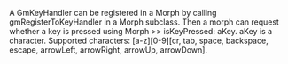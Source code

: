 A GmKeyHandler can be registered in a Morph by calling gmRegisterToKeyHandler in a Morph subclass. 
Then a morph can request whether a key is pressed using 
Morph >> isKeyPressed: aKey. aKey is a character.
Supported characters: [a-z][0-9][cr, tab, space, backspace, escape, arrowLeft, arrowRight, arrowUp, arrowDown].